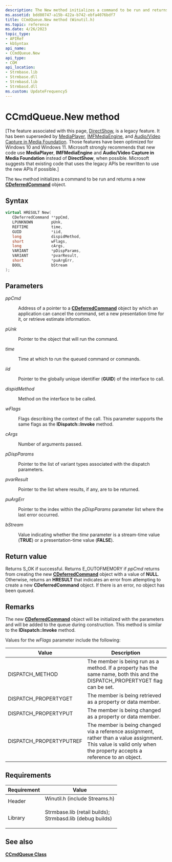 ```yaml
---
description: The New method initializes a command to be run and returns a new CDeferredCommand object.
ms.assetid: bdd80747-a15b-422a-b742-ebfa4076bdf7
title: CCmdQueue.New method (Winutil.h)
ms.topic: reference
ms.date: 4/26/2023
topic_type: 
- APIRef
- kbSyntax
api_name: 
- CCmdQueue.New
api_type: 
- COM
api_location: 
- Strmbase.lib
- Strmbase.dll
- Strmbasd.lib
- Strmbasd.dll
ms.custom: UpdateFrequency5
---
```


# CCmdQueue.New method

\[The feature associated with this page, [DirectShow](/windows/win32/directshow/directshow), is a legacy feature. It has been superseded by [MediaPlayer](/uwp/api/Windows.Media.Playback.MediaPlayer), [IMFMediaEngine](/windows/win32/api/mfmediaengine/nn-mfmediaengine-imfmediaengine), and [Audio/Video Capture in Media Foundation](windows/win32/medfound/audio-video-capture-in-media-foundation). Those features have been optimized for Windows 10 and Windows 11. Microsoft strongly recommends that new code use **MediaPlayer**, **IMFMediaEngine** and **Audio/Video Capture in Media Foundation** instead of **DirectShow**, when possible. Microsoft suggests that existing code that uses the legacy APIs be rewritten to use the new APIs if possible.\]

The `New` method initializes a command to be run and returns a new [**CDeferredCommand**](cdeferredcommand.md) object.

## Syntax


```C++
virtual HRESULT New(
   CDeferredCommand **ppCmd,
   LPUNKNOWN        pUnk,
   REFTIME          time,
   GUID             *iid,
   long             dispidMethod,
   short            wFlags,
   long             cArgs,
   VARIANT          *pDispParams,
   VARIANT          *pvarResult,
   short            *puArgErr,
   BOOL             bStream
);
```



## Parameters

<dl> <dt>

*ppCmd* 
</dt> <dd>

Address of a pointer to a [**CDeferredCommand**](cdeferredcommand.md) object by which an application can cancel the command, set a new presentation time for it, or retrieve estimate information.

</dd> <dt>

*pUnk* 
</dt> <dd>

Pointer to the object that will run the command.

</dd> <dt>

*time* 
</dt> <dd>

Time at which to run the queued command or commands.

</dd> <dt>

*iid* 
</dt> <dd>

Pointer to the globally unique identifier (**GUID**) of the interface to call.

</dd> <dt>

*dispidMethod* 
</dt> <dd>

Method on the interface to be called.

</dd> <dt>

*wFlags* 
</dt> <dd>

Flags describing the context of the call. This parameter supports the same flags as the **IDispatch::Invoke** method.

</dd> <dt>

*cArgs* 
</dt> <dd>

Number of arguments passed.

</dd> <dt>

*pDispParams* 
</dt> <dd>

Pointer to the list of variant types associated with the dispatch parameters.

</dd> <dt>

*pvarResult* 
</dt> <dd>

Pointer to the list where results, if any, are to be returned.

</dd> <dt>

*puArgErr* 
</dt> <dd>

Pointer to the index within the *pDispParams* parameter list where the last error occurred.

</dd> <dt>

*bStream* 
</dt> <dd>

Value indicating whether the *time* parameter is a stream-time value (**TRUE**) or a presentation-time value (**FALSE**).

</dd> </dl>

## Return value

Returns S\_OK if successful. Returns E\_OUTOFMEMORY if *ppCmd* returns from creating the new [**CDeferredCommand**](cdeferredcommand.md) object with a value of **NULL**. Otherwise, returns an **HRESULT** that indicates an error from attempting to create a new **CDeferredCommand** object. If there is an error, no object has been queued.

## Remarks

The new [**CDeferredCommand**](cdeferredcommand.md) object will be initialized with the parameters and will be added to the queue during construction. This method is similar to the **IDispatch::Invoke** method.

Values for the *wFlags* parameter include the following:



| Value                    | Description                                                                                                                                                          |
|--------------------------|----------------------------------------------------------------------------------------------------------------------------------------------------------------------|
| DISPATCH\_METHOD         | The member is being run as a method. If a property has the same name, both this and the DISPATCH\_PROPERTYGET flag can be set.                                       |
| DISPATCH\_PROPERTYGET    | The member is being retrieved as a property or data member.                                                                                                          |
| DISPATCH\_PROPERTYPUT    | The member is being changed as a property or data member.                                                                                                            |
| DISPATCH\_PROPERTYPUTREF | The member is being changed via a reference assignment, rather than a value assignment. This value is valid only when the property accepts a reference to an object. |



 

## Requirements



| Requirement | Value |
|--------------------|--------------------------------------------------------------------------------------------------------------------------------------------------------------------------------------------|
| Header<br/>  | <dl> <dt>Winutil.h (include Streams.h)</dt> </dl>                                                                                   |
| Library<br/> | <dl> <dt>Strmbase.lib (retail builds); </dt> <dt>Strmbasd.lib (debug builds)</dt> </dl> |



## See also

<dl> <dt>

[**CCmdQueue Class**](ccmdqueue.md)
</dt> </dl>

 

 




